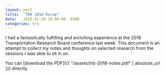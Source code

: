 ```yaml
---
layout: post
title:  "TRB 2018 Recap"
date:   2018-01-20 10:00:00 -0500
categories: trb
---
```


I had a fantastically fulfilling and enriching experience at the 2018 Transportation Research Board conference last week. This document is an attempt to collect my notes and thoughts on selected research from the sessions I was able to sit in on.

You can [download the PDF]({{ "/assets/trb-2018-notes.pdf" | absolute_url }}) directly.
